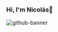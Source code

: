 ### Hi, I'm Nicolás👋

![github-banner](https://user-images.githubusercontent.com/52359896/160258724-dfe0f413-c895-42e9-82b6-86928ba873c5.png)

<!--
**nicovsandoval/nicovsandoval** is a ✨ _special_ ✨ repository because its `README.md` (this file) appears on your GitHub profile.

Here are some ideas to get you started:

- 🔭 I’m currently working on ...
- 🌱 I’m currently learning ...
- 👯 I’m looking to collaborate on ...
- 🤔 I’m looking for help with ...
- 💬 Ask me about ...
- 📫 How to reach me: ...
- 😄 Pronouns: ...
- ⚡ Fun fact: ...
-->
